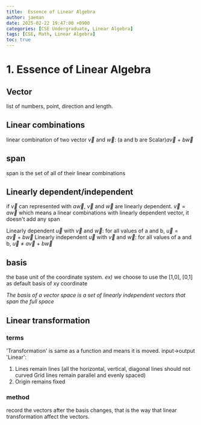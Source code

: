```yaml
---
title:  Essence of Linear Algebra
author: jaeman
date: 2025-02-22 19:47:00 +0900
categories: [CSE Undergraduate, Linear Algebra]
tags: [CSE, Math, Linear Algebra]
toc: true
---
```


# 1. Essence of Linear Algebra
## Vector
list of numbers, point, direction and length.
## Linear combinations
linear combination of two vector $\vec v$ and $\vec w$: (a and b are Scalar)$a\vec v\ +\ b\vec w$
## span
span is the set of all of their linear combinations
## Linearly dependent/independent
if ${\vec v}$ can represented with ${a\vec w}$, ${\vec v}$ and ${\vec w}$ are linearly dependent. ${\vec v}=a\vec w$
which means a linear combinations with linearly dependent vector, it doesn't add any span

Linearly dependent $\vec u$ with $\vec v$ and $\vec w$:
for all values of a and b, $\vec u=a\vec v\ +\ b\vec w$
Linearly independent $\vec u$ with $\vec v$ and $\vec w$:
for all values of a and b, ${\vec u\ \not=\ a\vec v\ +\ b\vec w}$
## basis
the base unit of the coordinate system.
*ex)* we choose to use the \[1,0], \[0,1] as default basis of xy coordinate

*The basis of a vector space is a set of linearly independent vectors that span the full space*
## Linear transformation
### terms
'Transformation' is same as a function and means it is moved. input->output
'Linear':
1. Lines remain lines
	(all the horizontal, vertical, diagonal lines should not curved
	Grid lines remain parallel and evenly spaced)
2. Origin remains fixed
### method
record the vectors after the basis changes, that is the way that linear transformation affect the vectors.
